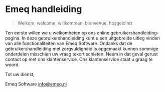 # Emeq handleiding

> Welkom, welcome, willkommen, bienvenue, hoşgeldiniz
>
Ten eerste willen we u welkomheten op ons online gebruikershandleiding-pagina. In deze gebruikershandleiding kunt u een uitgebreide uitleg vinden van alle functionaliteiten van Emeq Software. Ondanks dat de gebruikershandleiding met zorgvuldigheid is opgemaakt kunnen sommige onderdelen misschien uw vraag tekort schieten. Neem in dat geval gerust contact op met ons klantenservice. Ons klantenservice staat u graag te woord.


Tot uw dienst,

Emeq Software                                                                                                                                                                        [info@emeq.nl](mailto:info@emeq.nl)
